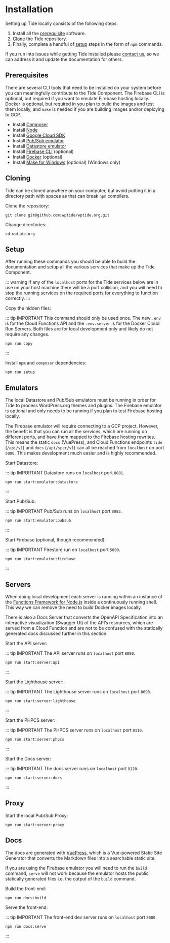 # Installation

Setting up Tide locally consists of the following steps:

1. Install all the [prerequisite](#prerequisites) software.
2. [Clone](#cloning) the Tide repository.
3. Finally, complete a handful of [setup](#setup) steps in the form of `npm` commands.

If you run into issues while getting Tide installed please [contact us](../README.md#contact-us), so we can address it and update the documentation for others.

## Prerequisites

There are several CLI tools that need to be installed on your system before you can meaningfully contribute to the Tide Component. The Firebase CLI is optional, but required if you want to emulate Firebase hosting locally. Docker is optional, but required in you plan to build the images and test them locally, and `make` is needed if you are building images and/or deploying to GCP.

* Install [Composer](https://getcomposer.org/)
* Install [Node](https://nodejs.org/en/download/)
* Install [Google Cloud SDK](https://cloud.google.com/sdk/docs/install)
* Install [Pub/Sub emulator](https://cloud.google.com/pubsub/docs/emulator)
* Install [Datastore emulator](https://cloud.google.com/datastore/docs/tools/datastore-emulator)
* Install [Firebase CLI](https://firebase.google.com/docs/cli) (optional)
* Install [Docker](https://docs.docker.com/get-docker/) (optional)
* Install [Make for Windows](http://gnuwin32.sourceforge.net/packages/make.htm) (optional) (Windows only)

## Cloning

Tide can be cloned anywhere on your computer, but avoid putting it in a directory path with spaces as that can break `npm` compilers.

Clone the repository:

    git clone git@github.com:wptide/wptide.org.git

Change directories:

    cd wptide.org

## Setup

After running these commands you should be able to build the documentation and setup all the various services that make up the Tide Component.

::: warning
If any of the `localhost` ports for the Tide services below are in use on your host machine there will be a port collision, and you will need to stop the running services on the required ports for everything to function correctly.
:::

Copy the hidden files:

::: tip IMPORTANT
This command should only be used once. The new `.env` is for the Cloud Functions API and the `.env.server` is for the Docker Cloud Run Servers. Both files are for local development only and likely do not require any changes.

    npm run copy

:::

Install `npm` and `composer` dependencies:

    npm run setup

## Emulators

The local Datastore and Pub/Sub emulators must be running in order for Tide to process WordPress.org themes and plugins. The Firebase emulator is optional and only needs to be running if you plan to test Firebase hosting locally.

The Firebase emulator will require connecting to a GCP project. However, the benefit is that you can run all the services, which are running on different ports, and have them mapped to the Firebase hosting rewrites. This means the static `docs` (VuePress), and Cloud Functions endpoints `tide` (`/api/v1`) and `docs` (`/api/spec/v1`) can all be reached from `localhost` on port `5000`. This makes development much easier and is highly recommended.

Start Datastore:

::: tip IMPORTANT
Datastore runs on `localhost` port `8081`.

    npm run start:emulator:datastore

:::

Start Pub/Sub:

::: tip IMPORTANT
Pub/Sub runs on `localhost` port `8085`.

    npm run start:emulator:pubsub

:::

Start Firebase (optional, though recommended):

::: tip IMPORTANT
Firestore run on `localhost` port `5000`.

    npm run start:emulator:firebase

:::

## Servers

When doing local development each server is running within an instance of the [Functions Framework for Node.js](https://github.com/GoogleCloudPlatform/functions-framework-nodejs) inside a continuously running shell. This way we can remove the need to build Docker images locally.

There is also a Docs Server that converts the OpenAPI Specification into an interactive visualization (Swagger UI) of the API’s resources, which are served from a Cloud Function and are not to be confused with the statically generated docs discussed further in this section.

Start the API server:

::: tip IMPORTANT
The API server runs on `localhost` port `8080`.

    npm run start:server:api

:::

Start the Lighthouse server:

::: tip IMPORTANT
The Lighthouse server runs on `localhost` port `8090`.

    npm run start:server:lighthouse

:::

Start the PHPCS server:

::: tip IMPORTANT
The PHPCS server runs on `localhost` port `8110`.

    npm run start:server:phpcs

:::

Start the Docs server:

::: tip IMPORTANT
The docs server runs on `localhost` port `8120`.

    npm run start:server:docs

:::

## Proxy

Start the local Pub/Sub Proxy: 

    npm run start:server:proxy

## Docs

The docs are generated with [VuePress](https://vuepress.vuejs.org/), which is a Vue-powered Static Site Generator that converts the Markdown files into a searchable static site. 

If you are using the Firebase emulator you will need to run the `build` command, `serve` will not work because the emulator hosts the public statically generated files i.e. the output of the `build` command.

Build the front-end:

    npm run docs:build

Serve the front-end:

::: tip IMPORTANT
The front-end dev server runs on `localhost` port `8000`.

    npm run docs:serve

:::
